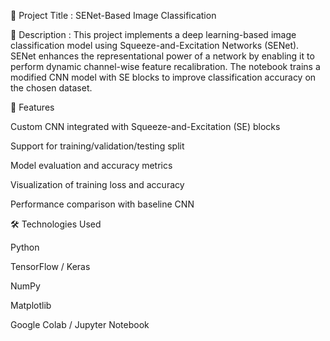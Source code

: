 📌 Project Title :
SENet-Based Image Classification

📖 Description :
This project implements a deep learning-based image classification model using Squeeze-and-Excitation Networks (SENet). SENet enhances the representational power of a network by enabling it to perform dynamic channel-wise feature recalibration. The notebook trains a modified CNN model with SE blocks to improve classification accuracy on the chosen dataset.

🧠 Features 

Custom CNN integrated with Squeeze-and-Excitation (SE) blocks

Support for training/validation/testing split

Model evaluation and accuracy metrics

Visualization of training loss and accuracy

Performance comparison with baseline CNN

🛠️ Technologies Used

Python

TensorFlow / Keras

NumPy

Matplotlib

Google Colab / Jupyter Notebook
